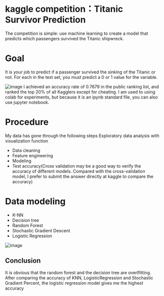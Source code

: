 # kaggle competition：Titanic Survivor Prediction
The competition is simple: use machine learning to create a model that predicts which passengers survived the Titanic shipwreck.

# Goal
 It is your job to predict if a passenger survived the sinking of the Titanic or not.
 For each in the test set, you must predict a 0 or 1 value for the variable.
 
 
 
![image](https://user-images.githubusercontent.com/121896846/220229144-f8ae1288-2663-4349-9787-90935743b0e7.png)
  I achieved an accuracy rate of 0.7679 in the public ranking list, and ranked the top 20% of all Kagglers except for cheating. I am used to using colab for experiments,   but because it is an ipynb standard file, you can also use jupyter notebook.
  
 # Procedure
  My data has gone through the following steps
  Exploratory data analysis with visualization function
  * Data cleaning
  * Feature engineering
  * Modeling
  * Test accuracy(Cross validation may be a good way to verify the accuracy of different models. Compared with the cross-validation model, I prefer to submit the answer directly at kaggle to compare the accuracy)
  
 # Data modeling
  * K-NN  
  * Decision tree  
  * Random Forest 
  * Stochastic Gradient Descent 
  * Logistic Regression
  
 ![image](https://user-images.githubusercontent.com/121896846/220230624-62fbe85c-763c-4578-8b8c-feff17f4c9d0.png)
 ## Conclusion
  It is obvious that the random forest and the decision tree are overlfitting.
  After comparing the accuracy of KNN, LogisticRegression and Stochastic Gradient Percent, the logistic regression model gives me the highest accuracy
